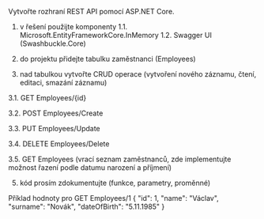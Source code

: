Vytvořte rozhraní REST API pomocí ASP.NET Core. 
1. v řešení použijte komponenty
1.1. Microsoft.EntityFrameworkCore.InMemory
1.2. Swagger UI (Swashbuckle.Core)

2. do projektu přidejte tabulku zaměstnanci (Employees)

3. nad tabulkou vytvořte CRUD operace (vytvoření nového záznamu, čtení, editaci, smazání záznamu)

3.1. GET Employees/{id}

3.2. POST Employees/Create

3.3. PUT Employees/Update

3.4. DELETE Employees/Delete

3.5. GET Employees (vrací seznam zaměstnanců, zde implementujte možnost řazení podle datumu narození a příjmení)

5. kód prosím zdokumentujte (funkce, parametry, proměnné)

Příklad hodnoty pro GET Employees/1
{
  "id": 1,
  "name": "Václav",
  "surname": "Novák",
  "dateOfBirth": "5.11.1985"
}
